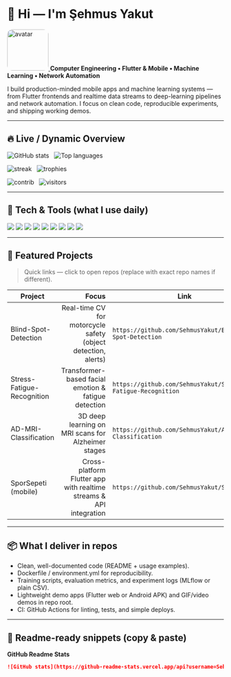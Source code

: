 # 👋 Hi — I'm Şehmus Yakut

<p align="left">
  <a href="https://github.com/SehmusYakut">
    <img alt="avatar" src="https://github.com/SehmusYakut.png" width="96" style="border-radius:12px">
  </a>
  <strong>Computer Engineering • Flutter & Mobile • Machine Learning • Network Automation</strong>
</p>

I build production-minded mobile apps and machine learning systems — from Flutter frontends and realtime data streams to deep-learning pipelines and network automation. I focus on clean code, reproducible experiments, and shipping working demos.

---

## 🔥 Live / Dynamic Overview
<p align="left">
  <img alt="GitHub stats" src="https://github-readme-stats.vercel.app/api?username=SehmusYakut&show_icons=true&count_private=true&theme=tokyonight" />
  &nbsp;
  <img alt="Top languages" src="https://github-readme-stats.vercel.app/api/top-langs/?username=SehmusYakut&layout=compact&theme=tokyonight" />
</p>

<p align="left">
  <img alt="streak" src="https://github-readme-streak-stats.herokuapp.com?user=SehmusYakut&theme=tokyonight" />
  &nbsp;
  <img alt="trophies" src="https://github-profile-trophy.vercel.app/?username=SehmusYakut&theme=tokyonight&row=1&column=3" />
</p>

<p align="left">
  <img alt="contrib" src="https://activity-graph.herokuapp.com/graph?username=SehmusYakut&theme=github" />
  &nbsp;
  <img alt="visitors" src="https://visitor-badge.laobi.icu/badge?page_id=SehmusYakut.SehmusYakut" />
</p>

---

## 🧰 Tech & Tools (what I use daily)
<img src="https://img.shields.io/badge/Flutter-02569B?logo=flutter&logoColor=white" /> 
<img src="https://img.shields.io/badge/Dart-0175C2?logo=dart&logoColor=white" />
<img src="https://img.shields.io/badge/Python-3776AB?logo=python&logoColor=white" />
<img src="https://img.shields.io/badge/TensorFlow-FF6F00?logo=tensorflow&logoColor=white" />
<img src="https://img.shields.io/badge/PyTorch-EE4C2C?logo=pytorch&logoColor=white" />
<img src="https://img.shields.io/badge/Streamlit-FF4B4B?logo=streamlit&logoColor=white" />
<img src="https://img.shields.io/badge/Firebase-FFCA28?logo=firebase&logoColor=white" />
<img src="https://img.shields.io/badge/Git-F05032?logo=git&logoColor=white" />
<img src="https://img.shields.io/badge/SQL-003B57?logo=mysql&logoColor=white" />

---

## 🚀 Featured Projects
> Quick links — click to open repos (replace with exact repo names if different).

| Project | Focus | Link |
|---|---:|---|
| Blind-Spot-Detection | Real-time CV for motorcycle safety (object detection, alerts) | `https://github.com/SehmusYakut/Blind-Spot-Detection` |
| Stress-Fatigue-Recognition | Transformer-based facial emotion & fatigue detection | `https://github.com/SehmusYakut/Stress-Fatigue-Recognition` |
| AD-MRI-Classification | 3D deep learning on MRI scans for Alzheimer stages | `https://github.com/SehmusYakut/AD-MRI-Classification` |
| SporSepeti (mobile) | Cross-platform Flutter app with realtime streams & API integration | `https://github.com/SehmusYakut/SporSepeti` |

---

## 📦 What I deliver in repos
- Clean, well-documented code (README + usage examples).  
- Dockerfile / environment.yml for reproducibility.  
- Training scripts, evaluation metrics, and experiment logs (MLflow or plain CSV).  
- Lightweight demo apps (Flutter web or Android APK) and GIF/video demos in repo root.  
- CI: GitHub Actions for linting, tests, and simple deploys.

---

## 🧩 Readme-ready snippets (copy & paste)
**GitHub Readme Stats**
```md
![GitHub stats](https://github-readme-stats.vercel.app/api?username=SehmusYakut&show_icons=true&count_private=true&theme=tokyonight)
